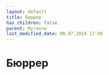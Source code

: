 ```yaml
---
layout: default
title: Бюррер
has_children: false
parent: Мутанты
last_modified_date: 00.07.2024 17:00
---
```


# Бюррер